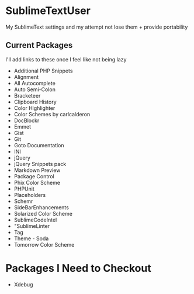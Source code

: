 SublimeTextUser
===============

My SublimeText settings and my attempt not lose them + provide portability

## Current Packages ##

I'll add links to these once I feel like not being lazy

* Additional PHP Snippets
* Alignment
* All Autocomplete
* Auto Semi-Colon
* Bracketeer
* Clipboard History
* Color Highlighter
* Color Schemes by carlcalderon
* DocBlockr
* Emmet
* Gist
* Git
* Goto Documentation
* INI
* jQuery
* jQuery Snippets pack
* Markdown Preview
* Package Control
* Phix Color Scheme
* PHPUnit
* Placeholders
* Schemr
* SideBarEnhancements
* Solarized Color Scheme
* SublimeCodeIntel
* "SublimeLinter
* Tag
* Theme - Soda
* Tomorrow Color Scheme

# Packages I Need to Checkout

* Xdebug